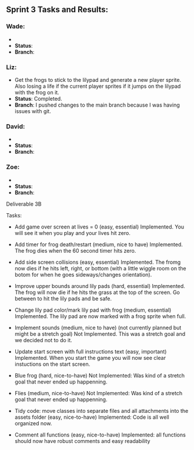 ## Sprint 3 Tasks and Results:

### Wade:
- 
 - **Status**: 
 - **Branch**: 

### Liz:
- Get the frogs to stick to the lilypad and generate a new player sprite. Also losing a life if the current player sprites if it jumps on the lilypad with the frog on it.
 - **Status**: Completed.
 - **Branch**: I pushed changes to the main branch because I was having issues with git.

### David:
-
- **Status**:
 - **Branch**: 

### Zoe:
- 
 - **Status**:
 - **Branch**: 

Deliverable 3B

Tasks:
- Add game over screen at lives = 0 (easy, essential)
Implemented.  You will see it when you play and your lives hit zero.

- Add timer for frog death/restart (medium, nice to have)
Implemented.  The frog dies when the 60 second timer hits zero.

- Add side screen collisions (easy, essential)
Implemented.  The fromg now dies if he hits left, right, or bottom (with a little wiggle room on the botom for when he goes sideways/changes orientation).

- Improve upper bounds around lily pads (hard, essential)
Implemented.  The frog will now die if he hits the grass at the top of the screen.  Go between to hit the lily pads and be safe.

- Change lily pad color/mark lily pad with frog (medium, essential)
Implemented.  The lily pad are now marked with a frog sprite when full.

- Implement sounds (medium, nice to have) (not currently planned but might be a stretch goal)
Not Implemented.  This was a stretch goal and we decided not to do it.

- Update start screen with full instructions text (easy, important)
Implemented.  When you start the game you will now see clear instuctions on the start screen.

- Blue frog (hard, nice-to-have)
Not Implemented:  Was kind of a stretch goal that never ended up happenning.
- Flies (medium, nice-to-have)
Not Implemented:  Was kind of a stretch goal that never ended up happenning.

- Tidy code: move classes into separate files and all attachments into the assets folder (easy, nice-to-have)
Implemented: Code is all well organized now.

- Comment all functions (easy, nice-to-have)
Implemented:  all functions should now have robust comments and easy readability
